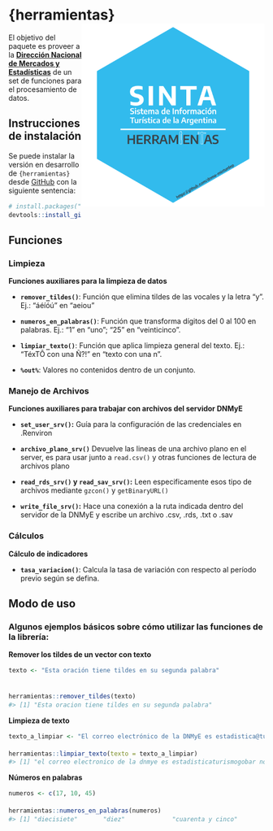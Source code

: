 
<!-- README.md is generated from README.Rmd. Please edit that file -->

# {herramientas} <a href="https://dnme-minturdep.github.io/herramientas/"><img src="man/figures/logo.png" align="right" height="360" /></a>

<!-- badges: start -->
<!-- badges: end -->

El objetivo del paquete es proveer a la [**Dirección Nacional de
Mercados y Estadísticas**](https://www.yvera.tur.ar/sinta/) de un set de
funciones para el procesamiento de datos.

## Instrucciones de instalación

Se puede instalar la versión en desarrollo de `{herramientas}` desde
[GitHub](https://github.com/) con la siguiente sentencia:

``` r
# install.packages("devtools")
devtools::install_github("dnme-minturdep/herramientas")
```

## Funciones

### Limpieza

**Funciones auxiliares para la limpieza de datos**

-   **`remover_tildes()`**: Función que elimina tildes de las vocales y
    la letra “y”. Ej.: “áéíóú” en “aeiou”

-   **`numeros_en_palabras()`**: Función que transforma dígitos del 0 al
    100 en palabras. Ej.: “1” en “uno”; “25” en “veinticinco”.

-   **`limpiar_texto()`**: Función que aplica limpieza general del
    texto. Ej.: “TéxTÔ con una Ñ?!” en “texto con una n”.

-   **`%out%`**: Valores no contenidos dentro de un conjunto.

### Manejo de Archivos

**Funciones auxiliares para trabajar con archivos del servidor DNMyE**

-   **`set_user_srv()`:** Guía para la configuración de las credenciales
    en .Renviron

-   **`archivo_plano_srv()`** Devuelve las lineas de una archivo plano
    en el server, es para usar junto a `read.csv()` y otras funciones de
    lectura de archivos plano

-   **`read_rds_srv()` y `read_sav_srv()`:** Leen especificamente esos
    tipo de archivos mediante `gzcon()` y `getBinaryURL()`

-   **`write_file_srv()`:** Hace una conexión a la ruta indicada dentro
    del servidor de la DNMyE y escribe un archivo .csv, .rds, .txt o
    .sav

### Cálculos

**Cálculo de indicadores**

-   **`tasa_variacion()`**: Calcula la tasa de variación con respecto al
    período previo según se defina.

## Modo de uso

### Algunos ejemplos básicos sobre cómo utilizar las funciones de la librería:

**Remover los tildes de un vector con texto**

``` r
texto <- "Esta oración tiene tildes en su segunda palabra"


herramientas::remover_tildes(texto)
#> [1] "Esta oracion tiene tildes en su segunda palabra"
```

**Limpieza de texto**

``` r
texto_a_limpiar <- "El correo electrónico de la DNMyE es estadistica@turismo.gob.ar. No tiene un Ñ la oración anterior!!!"

herramientas::limpiar_texto(texto = texto_a_limpiar)
#> [1] "el correo electronico de la dnmye es estadisticaturismogobar no tiene un n la oracion anterior"
```

**Números en palabras**

``` r
numeros <- c(17, 10, 45)

herramientas::numeros_en_palabras(numeros)
#> [1] "diecisiete"       "diez"             "cuarenta y cinco"
```
